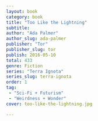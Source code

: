 ```yaml
---
layout: book
category: book
title: "Too Like the Lightning"
subtitle: 
author: "Ada Palmer"
author_slug: ada-palmer
publisher: "Tor"
publisher_slug: tor
publish: 2016-05-10
total: 433
genre: Fiction
series: "Terra Ignota"
series_slug: terra-ignota
order: 1
tag:
 - "Sci-Fi + Futurism"
 - "Weirdness + Wonder"
cover: too-like-the-lightning.jpg

---
```

